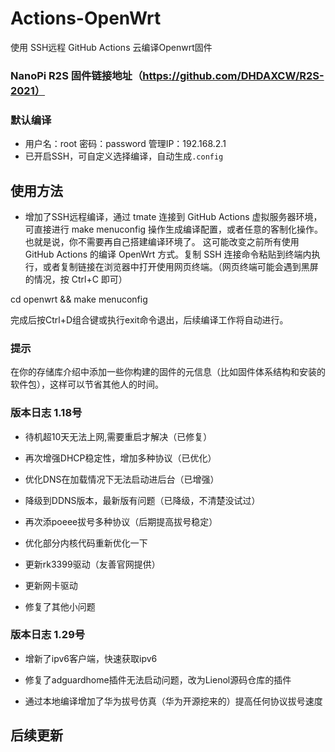 # Actions-OpenWrt

使用 SSH远程 GitHub Actions 云编译Openwrt固件

### NanoPi R2S 固件链接地址（https://github.com/DHDAXCW/R2S-2021）

### 默认编译

- 用户名：root 密码：password 管理IP：192.168.2.1
- 已开启SSH，可自定义选择编译，自动生成`.config`

## 使用方法

-   增加了SSH远程编译，通过 tmate 连接到 GitHub Ac­tions 虚拟服务器环境，可直接进行 make menuconfig 操作生成编译配置，或者任意的客制化操作。也就是说，你不需要再自己搭建编译环境了。
  这可能改变之前所有使用 GitHub Ac­tions 的编译 Open­Wrt 方式。复制 SSH 连接命令粘贴到终端内执行，或者复制链接在浏览器中打开使用网页终端。（网页终端可能会遇到黑屏的情况，按 Ctrl+C 即可）

cd openwrt && make menuconfig
 
 完成后按Ctrl+D组合键或执行exit命令退出，后续编译工作将自动进行。
 
### 提示

在你的存储库介绍中添加一些你构建的固件的元信息（比如固件体系结构和安装的软件包），这样可以节省其他人的时间。

### 版本日志 1.18号

-  待机超10天无法上网,需要重启才解决（已修复）

- 再次增强DHCP稳定性，增加多种协议（已优化） 

- 优化DNS在加载情况下无法启动进后台（已增强） 

- 降级到DDNS版本，最新版有问题（已降级，不清楚没试过） 

- 再次添poeee拔号多种协议（后期提高拔号稳定） 

- 优化部分内核代码重新优化一下 

- 更新rk3399驱动（友善官网提供） 

- 更新网卡驱动 

- 修复了其他小问题

### 版本日志 1.29号

- 增新了ipv6客户端，快速获取ipv6

- 修复了adguardhome插件无法启动问题，改为Lienol源码仓库的插件

- 通过本地编译增加了华为拔号仿真（华为开源挖来的）提高任何协议拔号速度

## 后续更新
